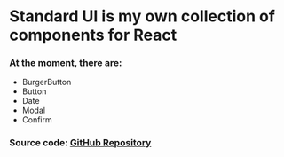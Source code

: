 # Standard UI is my own collection of components for React

### At the moment, there are:
* BurgerButton
* Button
* Date
* Modal
* Confirm

### Source code: [GitHub Repository](https://github.com/Alekseypavlov14/standard-ui)